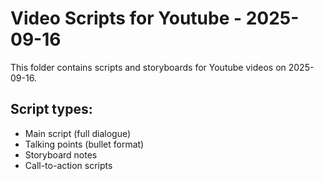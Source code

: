 # Video Scripts for Youtube - 2025-09-16

This folder contains scripts and storyboards for Youtube videos on 2025-09-16.

## Script types:
- Main script (full dialogue)
- Talking points (bullet format)
- Storyboard notes
- Call-to-action scripts
